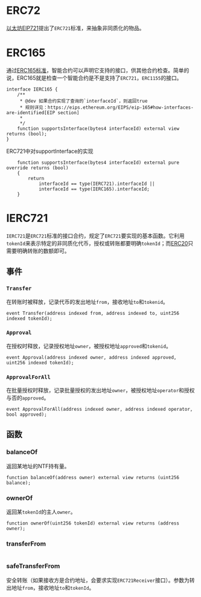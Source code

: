 # ERC72
[以太坊EIP721](https://eips.ethereum.org/EIPS/eip-721)提出了`ERC721`标准，来抽象非同质化的物品。

# ERC165
通过[ERC165标准](https://eips.ethereum.org/EIPS/eip-165)，智能合约可以声明它支持的接口，供其他合约检查。简单的说，ERC165就是检查一个智能合约是不是支持了`ERC721`，`ERC1155`的接口。

```sol
interface IERC165 {
    /**
     * @dev 如果合约实现了查询的`interfaceId`，则返回true
     * 规则详见：https://eips.ethereum.org/EIPS/eip-165#how-interfaces-are-identified[EIP section]
     *
     */
    function supportsInterface(bytes4 interfaceId) external view returns (bool);
}

```

ERC721中对supportInterface的实现
```sol
    function supportsInterface(bytes4 interfaceId) external pure override returns (bool)
    {
        return
            interfaceId == type(IERC721).interfaceId ||
            interfaceId == type(IERC165).interfaceId;
    }

```

# IERC721
`IERC721`是`ERC721`标准的接口合约，规定了`ERC721`要实现的基本函数。它利用`tokenId`来表示特定的非同质化代币，授权或转账都要明确`tokenId`；而[ERC20](ERC20.md)只需要明确转账的数额即可。

## 事件
### `Transfer`
在转账时被释放，记录代币的发出地址`from`，接收地址`to`和`tokenid`。
```sol
event Transfer(address indexed from, address indexed to, uint256 indexed tokenId);
```
### `Approval`
在授权时释放，记录授权地址`owner`，被授权地址`approved`和`tokenid`。
```sol
event Approval(address indexed owner, address indexed approved, uint256 indexed tokenId);
```

### `ApprovalForAll`
在批量授权时释放，记录批量授权的发出地址`owner`，被授权地址`operator`和授权与否的`approved`。
```sol
event ApprovalForAll(address indexed owner, address indexed operator, bool approved);
```

## 函数
### balanceOf
返回某地址的NTF持有量。
```sol
function balanceOf(address owner) external view returns (uint256 balance);
```
### ownerOf
返回某`tokenId`的主人`owner`。
```sol
function ownerOf(uint256 tokenId) external view returns (address owner);
```
### transferFrom
```sol

```
### safeTransferFrom
安全转账（如果接收方是合约地址，会要求实现`ERC721Receiver`接口）。参数为转出地址`from`，接收地址`to`和`tokenId`。